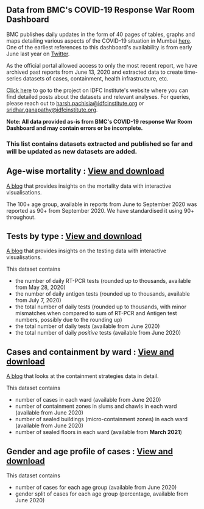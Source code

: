 ## Data from BMC's COVID-19 Response War Room Dashboard


BMC publishes daily updates in the form of 40 pages of tables, graphs and maps detailing various aspects of the COVID-19 situation in Mumbai [here](https://stopcoronavirus.mcgm.gov.in/key-updates-trends). One of the earliest references to this dashboard's availability is from early June last year on [Twitter](https://twitter.com/AshwiniBhide/status/1268604886930857985). 

As the official portal allowed access to only the most recent report, we have archived past reports from June 13, 2020 and extracted data to create time-series datasets of cases, containment, health infrastructure, etc.

[Click here](https://www.idfcinstitute.org/projects/state-capacity/covid-19-city-databases) to go to the project on IDFC Institute's website where you can find detailed posts about the datasets and relevant analyses. For queries, please reach out to harsh.pachisia@idfcinstitute.org or sridhar.ganapathy@idfcinstitute.org. 

**Note: All data provided as-is from BMC's COVID-19 response War Room Dashboard and may contain errors or be incomplete.**


### This list contains datasets extracted and published so far and will be updated as new datasets are added.


## Age-wise mortality : [View and download](https://flatgithub.com/IDFC-Institute/mumbai-covid-data?filename=data%2Fmumbai_c19_age_wise_mortality.csv&sort=Date%2Casc&stickyColumnName=Date)

[A blog](https://www.idfcinstitute.org/blog/2021/may/covid-19-mortality-data-for-mumbai/) that provides insights on the mortality data with interactive visualisations. 

The 100+ age group, available in reports from June to September 2020 was reported as 90+ from September 2020. We have standardised it using 90+ throughout.

## Tests by type : [View and download](https://flatgithub.com/IDFC-Institute/mumbai-covid-data?filename=data%2Fmumbai_c19_tests_by_type.csv&sort=Date%2Casc&stickyColumnName=Date)

[A blog](https://www.idfcinstitute.org/blog/2021/june/covid-19-tests-data-for-mumbai/) that provides insights on the testing data with interactive visualisations. 

This dataset contains 

* the number of daily RT-PCR tests (rounded up to thousands, available from May 28, 2020) 
* the number of daily antigen tests (rounded up to thousands, available from July 7, 2020) 
* the total number of daily tests (rounded up to thousands, with minor mismatches when compared to sum of RT-PCR and Antigen test numbers, possibly due to the rounding up)
* the total number of daily tests (available from June 2020)
* the total number of daily *positive* tests (available from June 2020)

## Cases and containment by ward : [View and download](https://flatgithub.com/IDFC-Institute/mumbai-covid-data?filename=data%2Fmumbai_c19_containment_by_ward.csv&sort=Date%2Casc&stickyColumnName=Date)

[A blog](https://www.idfcinstitute.org/blog/2021/june/covid-19-containment-strategies-in-mumbai/) that looks at the containment strategies data in detail.

This dataset contains 
* number of cases in each ward (available from June 2020)
* number of containment zones in slums and chawls in each ward (available from June 2020)
* number of sealed buildings (micro-containment zones) in each ward (available from June 2020)
* number of sealed floors in each ward (available from **March 2021**)


## Gender and age profile of cases : [View and download](https://flatgithub.com/IDFC-Institute/mumbai-covid-data?filename=data%2Fmumbai_c19_cases_by_age_and_gender.csv&sort=Date%2Casc&stickyColumnName=Date)

<!-- [Here's a blog](https://www.idfcinstitute.org/blog/2021/june/covid-19-gender-age-profile-of-cases-mumbai/) that looks at the gender and age profile of COVID-19 cases in detail.
-->
This dataset contains 
* number of cases for each age group (available from June 2020)
* gender split of cases for each age group (percentage, available from June 2020) 
